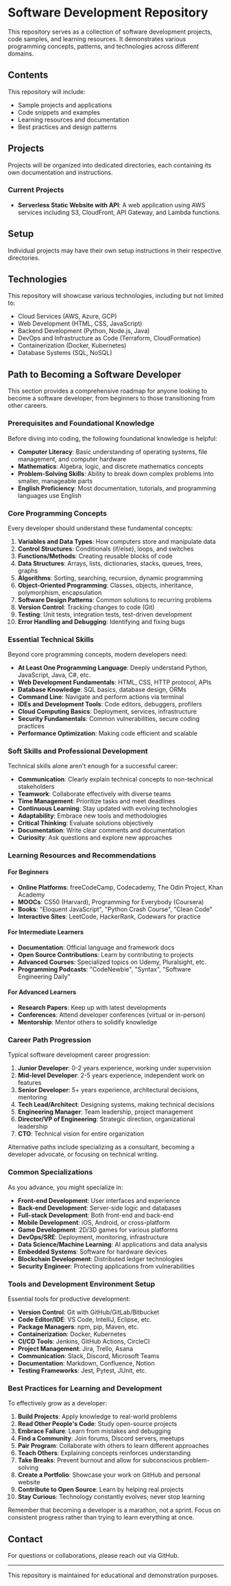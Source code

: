 # Software Development Repository

This repository serves as a collection of software development projects, code samples, and learning resources. It demonstrates various programming concepts, patterns, and technologies across different domains.

## Contents

This repository will include:

- Sample projects and applications
- Code snippets and examples
- Learning resources and documentation
- Best practices and design patterns

## Projects

Projects will be organized into dedicated directories, each containing its own documentation and instructions.

### Current Projects

- **Serverless Static Website with API**: A web application using AWS services including S3, CloudFront, API Gateway, and Lambda functions.

## Setup

Individual projects may have their own setup instructions in their respective directories.

## Technologies

This repository will showcase various technologies, including but not limited to:

- Cloud Services (AWS, Azure, GCP)
- Web Development (HTML, CSS, JavaScript)
- Backend Development (Python, Node.js, Java)
- DevOps and Infrastructure as Code (Terraform, CloudFormation)
- Containerization (Docker, Kubernetes)
- Database Systems (SQL, NoSQL)


## Path to Becoming a Software Developer

This section provides a comprehensive roadmap for anyone looking to become a software developer, from beginners to those transitioning from other careers.

### Prerequisites and Foundational Knowledge

Before diving into coding, the following foundational knowledge is helpful:

- **Computer Literacy**: Basic understanding of operating systems, file management, and computer hardware
- **Mathematics**: Algebra, logic, and discrete mathematics concepts
- **Problem-Solving Skills**: Ability to break down complex problems into smaller, manageable parts
- **English Proficiency**: Most documentation, tutorials, and programming languages use English

### Core Programming Concepts

Every developer should understand these fundamental concepts:

1. **Variables and Data Types**: How computers store and manipulate data
2. **Control Structures**: Conditionals (if/else), loops, and switches
3. **Functions/Methods**: Creating reusable blocks of code
4. **Data Structures**: Arrays, lists, dictionaries, stacks, queues, trees, graphs
5. **Algorithms**: Sorting, searching, recursion, dynamic programming
6. **Object-Oriented Programming**: Classes, objects, inheritance, polymorphism, encapsulation
7. **Software Design Patterns**: Common solutions to recurring problems
8. **Version Control**: Tracking changes to code (Git)
9. **Testing**: Unit tests, integration tests, test-driven development
10. **Error Handling and Debugging**: Identifying and fixing bugs

### Essential Technical Skills

Beyond core programming concepts, modern developers need:

- **At Least One Programming Language**: Deeply understand Python, JavaScript, Java, C#, etc.
- **Web Development Fundamentals**: HTML, CSS, HTTP protocol, APIs
- **Database Knowledge**: SQL basics, database design, ORMs
- **Command Line**: Navigate and perform actions via terminal
- **IDEs and Development Tools**: Code editors, debuggers, profilers
- **Cloud Computing Basics**: Deployment, services, infrastructure
- **Security Fundamentals**: Common vulnerabilities, secure coding practices
- **Performance Optimization**: Making code efficient and scalable

### Soft Skills and Professional Development

Technical skills alone aren't enough for a successful career:

- **Communication**: Clearly explain technical concepts to non-technical stakeholders
- **Teamwork**: Collaborate effectively with diverse teams
- **Time Management**: Prioritize tasks and meet deadlines
- **Continuous Learning**: Stay updated with evolving technologies
- **Adaptability**: Embrace new tools and methodologies
- **Critical Thinking**: Evaluate solutions objectively
- **Documentation**: Write clear comments and documentation
- **Curiosity**: Ask questions and explore new approaches

### Learning Resources and Recommendations

#### For Beginners
- **Online Platforms**: freeCodeCamp, Codecademy, The Odin Project, Khan Academy
- **MOOCs**: CS50 (Harvard), Programming for Everybody (Coursera)
- **Books**: "Eloquent JavaScript", "Python Crash Course", "Clean Code"
- **Interactive Sites**: LeetCode, HackerRank, Codewars for practice

#### For Intermediate Learners
- **Documentation**: Official language and framework docs
- **Open Source Contributions**: Learn by contributing to projects
- **Advanced Courses**: Specialized topics on Udemy, Pluralsight, etc.
- **Programming Podcasts**: "CodeNewbie", "Syntax", "Software Engineering Daily"

#### For Advanced Learners
- **Research Papers**: Keep up with latest developments
- **Conferences**: Attend developer conferences (virtual or in-person)
- **Mentorship**: Mentor others to solidify knowledge

### Career Path Progression

Typical software development career progression:

1. **Junior Developer**: 0-2 years experience, working under supervision
2. **Mid-level Developer**: 2-5 years experience, independent work on features
3. **Senior Developer**: 5+ years experience, architectural decisions, mentoring
4. **Tech Lead/Architect**: Designing systems, making technical decisions
5. **Engineering Manager**: Team leadership, project management
6. **Director/VP of Engineering**: Strategic direction, organizational leadership
7. **CTO**: Technical vision for entire organization

Alternative paths include specializing as a consultant, becoming a developer advocate, or focusing on technical writing.

### Common Specializations

As you advance, you might specialize in:

- **Front-end Development**: User interfaces and experience
- **Back-end Development**: Server-side logic and databases
- **Full-stack Development**: Both front-end and back-end
- **Mobile Development**: iOS, Android, or cross-platform
- **Game Development**: 2D/3D games for various platforms
- **DevOps/SRE**: Deployment, monitoring, infrastructure
- **Data Science/Machine Learning**: AI applications and data analysis
- **Embedded Systems**: Software for hardware devices
- **Blockchain Development**: Distributed ledger technologies
- **Security Engineer**: Protecting applications from vulnerabilities

### Tools and Development Environment Setup

Essential tools for productive development:

- **Version Control**: Git with GitHub/GitLab/Bitbucket
- **Code Editor/IDE**: VS Code, IntelliJ, Eclipse, etc.
- **Package Managers**: npm, pip, Maven, etc.
- **Containerization**: Docker, Kubernetes
- **CI/CD Tools**: Jenkins, GitHub Actions, CircleCI
- **Project Management**: Jira, Trello, Asana
- **Communication**: Slack, Discord, Microsoft Teams
- **Documentation**: Markdown, Confluence, Notion
- **Testing Frameworks**: Jest, Pytest, JUnit, etc.

### Best Practices for Learning and Development

To effectively grow as a developer:

1. **Build Projects**: Apply knowledge to real-world problems
2. **Read Other People's Code**: Study open-source projects
3. **Embrace Failure**: Learn from mistakes and debugging
4. **Find a Community**: Join forums, Discord servers, meetups
5. **Pair Program**: Collaborate with others to learn different approaches
6. **Teach Others**: Explaining concepts reinforces understanding
7. **Take Breaks**: Prevent burnout and allow for subconscious problem-solving
8. **Create a Portfolio**: Showcase your work on GitHub and personal website
9. **Contribute to Open Source**: Learn by helping real projects
10. **Stay Curious**: Technology constantly evolves; never stop learning

Remember that becoming a developer is a marathon, not a sprint. Focus on consistent progress rather than trying to learn everything at once.

## Contact

For questions or collaborations, please reach out via GitHub.

---

This repository is maintained for educational and demonstration purposes.

